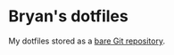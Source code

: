 # Bryan's dotfiles

My dotfiles stored as a [bare Git repository](https://www.atlassian.com/git/tutorials/dotfiles).
